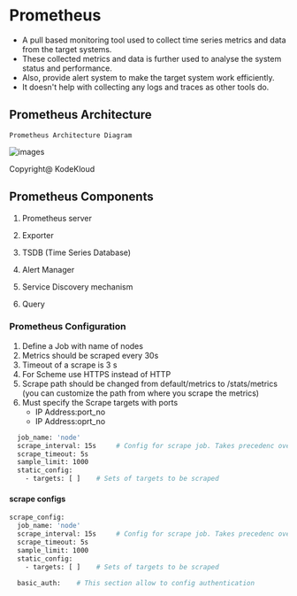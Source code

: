 # Prometheus 
-  A pull based monitoring tool used to collect time series metrics and data from the target systems.
- These collected metrics and data is further used to analyse the system status and performance.
- Also, provide alert system to make the target system work efficiently.
- It doesn't help with collecting any logs and traces as other  tools do.

## Prometheus Architecture

`Prometheus Architecture Diagram`

 ![images](/workspaces/monitoring_tools_sre/prometheus/Prometheus_architecture.png)

Copyright@ KodeKloud

## Prometheus Components

1. Prometheus server

2. Exporter 

3. TSDB (Time Series Database)

4. Alert Manager

5. Service Discovery mechanism

6. Query



### Prometheus Configuration 

1. Define a Job with name of nodes
2. Metrics should be scraped  every 30s
3. Timeout of a scrape is 3 s
4. For Scheme use HTTPS instead of HTTP 
5. Scrape path should be changed from default/metrics to /stats/metrics (you can customize the path from where you scrape the metrics)
6. Must specify the Scrape targets with ports
   - IP Address:port_no
   - IP Address:oprt_no

```sh 
  job_name: 'node'
  scrape_interval: 15s     # Config for scrape job. Takes precedenc over global config
  scrape_timeout: 5s
  sample_limit: 1000
  static_config:
    - targets: [ ]    # Sets of targets to be scraped

```

#### scrape configs

```sh
scrape_config:
  job_name: 'node'
  scrape_interval: 15s     # Config for scrape job. Takes precedenc over global config
  scrape_timeout: 5s
  sample_limit: 1000
  static_config:
    - targets: [ ]    # Sets of targets to be scraped
  
  basic_auth:    # This section allow to config authentication
     
```